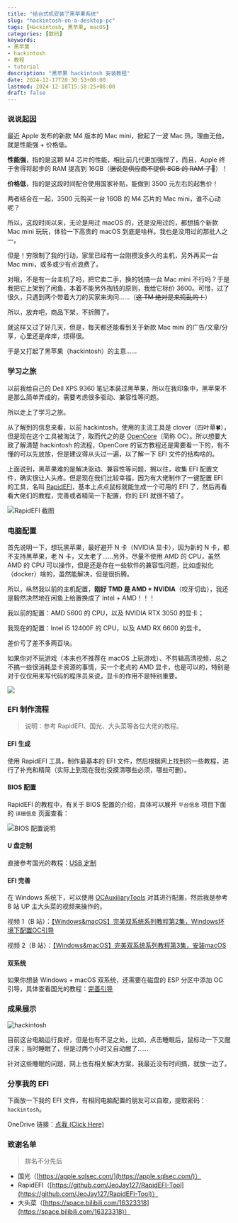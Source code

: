 ```yaml
---
title: "给台式机安装了黑苹果系统"
slug: "hackintosh-on-a-desktop-pc"
tags: [Hackintosh, 黑苹果, macOS]
categories: [数码]
keywords:
- 黑苹果
- hackintosh
- 教程
- tutorial
description: "黑苹果 hackintosh 安装教程"
date: 2024-12-17T20:30:53+08:00
lastmod: 2024-12-18T15:58:25+08:00
draft: false
---
```


### 说说起因

最近 Apple 发布的新款 M4 版本的 Mac mini，掀起了一波 Mac 热，理由无他，就是性能强 + 价格低。

**性能强**，指的是这颗 M4 芯片的性能，相比前几代更加强悍了，而且，Apple 终于舍得将起步的 RAM 提高到 16GB（~~据说是供应商不提供 8GB 的 RAM 了🤣~~）！

**价格低**，指的是这段时间配合使用国家补贴，能做到 3500 元左右的起售价！

两者结合在一起，3500 元购买一台 16GB 的 M4 芯片的 Mac mini，谁不心动呢？

所以，这段时间以来，无论是用过 macOS 的，还是没用过的，都想搞个新款 Mac mini 玩玩，体验一下高贵的 macOS 到底是啥样。我也是没用过的那批人之一。

但是！穷限制了我的行动，家里已经有一台刚攒没多久的主机，另外再买一台 Mac mini，或多或少有点浪费了。

对哦，不是有一台主机了吗，把它卖二手，换的钱搞一台 Mac mini 不行吗？于是我把它上架到了闲鱼，本着不能另外掏钱的原则，我给它标价 3600。可惜，过了很久，只遇到两个带着大刀的买家来询问......（~~这 TM 绝对是来捣乱的！~~）

所以，放弃吧，商品下架，不折腾了。

就这样又过了好几天，但是，每天都还能看到关于新款 Mac mini 的广告/文章/分享，心里还是痒痒，烦得很。

于是又打起了黑苹果（hackintosh）的主意......



### 学习之旅

以前我给自己的 Dell XPS 9360 笔记本装过黑苹果，所以在我印象中，黑苹果不是那么简单弄成的，需要考虑很多驱动、兼容性等问题。

所以走上了学习之旅。

从了解到的信息来看，以前 hackintosh，使用的主流工具是 clover（四叶草🍀），但是现在这个工具被淘汰了，取而代之的是 [OpenCore](https://dortania.github.io/OpenCore-Install-Guide/ "OpenCore 官网")（简称 OC）。所以想要大致了解清楚 hackintosh 的流程，OpenCore 的官方教程还是需要看一下的，有不懂的可以先放放，但是建议得从头过一遍，以了解一下 EFI 文件的结构啥的。

上面说到，黑苹果难的是解决驱动、兼容性等问题，搁以往，收集 EFI 配置文件，确实很让人头疼。但是现在我们比较幸福，因为有大佬制作了一键配置 EFI 的工具，名叫 [RapidEFI](https://github.com/JeoJay127/RapidEFI-Tool "RapidEFI Github")，基本上点点鼠标就能生成一个可用的 EFI 了，然后再看看大佬们的教程，完善或者精简一下配置，你的 EFI 就很不错了。

![RapidEFI 截图](https://s3.bmp.ovh/imgs/2024/12/18/41e68a0be5b80161.png)



### 电脑配置

首先说明一下，想玩黑苹果，最好避开 N 卡（NVIDIA 显卡），因为新的 N 卡，都不支持黑苹果，老 N 卡，又太老了......另外，尽量不使用 AMD 的 CPU，虽然 AMD 的 CPU 可以操作，但是还是存在一些软件的兼容性问题，比如虚拟化（docker）啥的，虽然能解决，但是很折腾。

所以，纵然我以前的主机配置，**刚好 TMD 是 AMD + NVIDIA**（咬牙切齿），我还是毅然决然地在闲鱼上给置换成了 Intel + AMD！！！

我以前的配置：AMD 5600 的 CPU，以及 NVIDIA RTX 3050 的显卡；

我现在的配置：Intel i5 12400F 的 CPU，以及 AMD RX 6600 的显卡。

差价亏了差不多两百块。

如果你对不玩游戏（本来也不推荐在 macOS 上玩游戏）、不剪辑高清视频，总之不搞一些很消耗显卡资源的事情，买一个老点的 AMD 显卡，也是可以的，特别是对于仅仅用来写代码的程序员来说，显卡的作用不是特别重要。

![](https://s3.bmp.ovh/imgs/2024/12/18/eec661a51e9fcc66.webp)



### EFI 制作流程

> 说明：参考 RapidEFI、国光、大头菜等各位大佬的教程。

#### EFI 生成

使用 RapidEFI 工具，制作最基本的 EFI 文件，然后根据网上找到的一些教程，进行了补充和精简（实际上到现在我也没摸清哪些必须，哪些可删）。

#### BIOS 配置

RapidEFI 的教程中，有关于 BIOS 配置的介绍，具体可以展开 `平台信息` 项目下面的 `详细信息` 页面查看：

![BIOS 配置说明](https://s3.bmp.ovh/imgs/2024/12/18/21d09b4c243f5c26.png)

#### U 盘定制

直接参考国光的教程：[USB 定制](https://apple.sqlsec.com/6-%E5%AE%9E%E7%94%A8%E5%A7%BF%E5%8A%BF/6-1/)

#### EFI 完善

在 Windows 系统下，可以使用 [OCAuxiliaryTools](https://github.com/ic005k/OCAuxiliaryTools "OCAT Github") 对其进行配置，然后我是参考 B 站 UP 主大头菜的视频来操作的。

视频 1（B 站）：[【Windows&macOS】完美双系统系列教程第2集，Windows环境下配置OC引导](https://www.bilibili.com/video/BV1Bi4y1S7DN)

视频 2（B 站）：[【Windows&macOS】完美双系统系列教程第3集，安装macOS](https://www.bilibili.com/video/BV14a41147Kk)

#### 双系统

如果你想装 Windows + macOS 双系统，还需要在磁盘的 ESP 分区中添加 OC 引导，具体查看国光的教程：[完善引导](https://apple.sqlsec.com/5-%E5%AE%9E%E6%88%98%E6%BC%94%E7%A4%BA/5-6/)



### 成果展示

![hackintosh](https://s3.bmp.ovh/imgs/2024/12/17/26915029b074cc22.png)

目前这台电脑运行良好，但是也有不足之处，比如，点击睡眠后，鼠标动一下又醒过来；当时睡眠了，但是过两个小时又自动醒了......

针对这些睡眠的问题，网上也有相关解决方案，我最近没有时间搞，就放一边了。



### 分享我的 EFI

下面放一下我的 EFI 文件，有相同电脑配置的朋友可以自取，提取密码：`hackintosh`。

OneDrive 链接：[点我 (Click Here)](https://1drv.ms/u/c/dd23cc4b8ead9b66/ER9CXJkRc7ZOlIFuxO1z2zgBlgYkRqA2SS-alWRBF9NBbg?e=dsVykj)



### 致谢名单

> 排名不分先后

- 国光（[https://apple.sqlsec.com/](https://apple.sqlsec.com/)）
- RapidEFI（[https://github.com/JeoJay127/RapidEFI-Tool](https://github.com/JeoJay127/RapidEFI-Tool)）
- 大头菜（[https://space.bilibili.com/16323318](https://space.bilibili.com/16323318)）